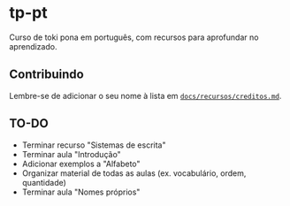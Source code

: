 # tp-pt

Curso de toki pona em português, com recursos para aprofundar no aprendizado.

## Contribuindo

Lembre-se de adicionar o seu nome à lista em [`docs/recursos/creditos.md`](docs/recursos/creditos.md).

## TO-DO

- Terminar recurso "Sistemas de escrita"
- Terminar aula "Introdução"
- Adicionar exemplos a "Alfabeto"
- Organizar material de todas as aulas (ex. vocabulário, ordem, quantidade)
- Terminar aula "Nomes próprios"
